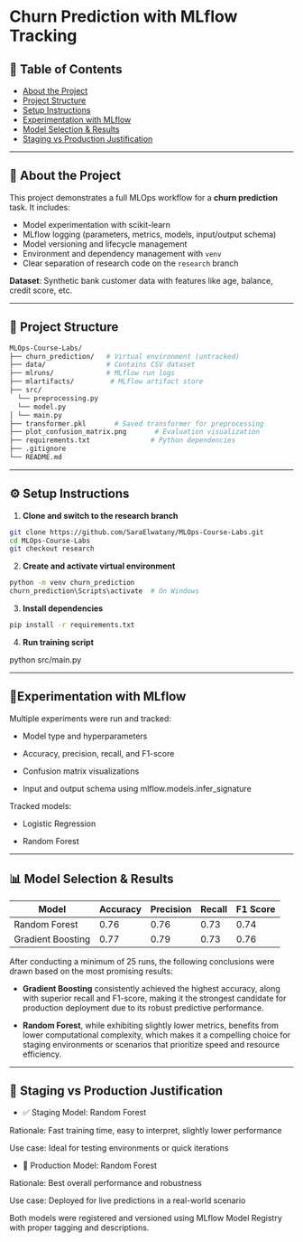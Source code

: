 # Churn Prediction with MLflow Tracking

## 📑 Table of Contents

- [About the Project](#about-the-project)
- [Project Structure](#project-structure)
- [Setup Instructions](#setup-instructions)
- [Experimentation with MLflow](#experimentation-with-mlflow)
- [Model Selection & Results](#model-selection--results)
- [Staging vs Production Justification](#staging-vs-production-justification)
  

---

## 📌 About the Project

This project demonstrates a full MLOps workflow for a **churn prediction** task. It includes:
- Model experimentation with scikit-learn  
- MLflow logging (parameters, metrics, models, input/output schema)  
- Model versioning and lifecycle management  
- Environment and dependency management with `venv`  
- Clear separation of research code on the `research` branch  

**Dataset**: Synthetic bank customer data with features like age, balance, credit score, etc.

---

## 📁 Project Structure
```bash
MLOps-Course-Labs/
├── churn_prediction/   # Virtual environment (untracked)
├── data/               # Contains CSV dataset
├── mlruns/             # MLflow run logs
├── mlartifacts/         # MLflow artifact store
├── src/
  └── preprocessing.py
  └── model.py
│ └── main.py
├── transformer.pkl       # Saved transformer for preprocessing
├── plot_confusion_matrix.png       # Evaluation visualization
├── requirements.txt               # Python dependencies
├── .gitignore
└── README.md
```


---

## ⚙️ Setup Instructions

1. **Clone and switch to the research branch**

```bash
git clone https://github.com/SaraElwatany/MLOps-Course-Labs.git
cd MLOps-Course-Labs
git checkout research
```


2. **Create and activate virtual environment**

```bash
python -m venv churn_prediction
churn_prediction\Scripts\activate  # On Windows
```


3. **Install dependencies**

```bash
pip install -r requirements.txt
```


4. **Run training script**
   
python src/main.py




---

## 🔬Experimentation with MLflow

Multiple experiments were run and tracked:

- Model type and hyperparameters

- Accuracy, precision, recall, and F1-score

- Confusion matrix visualizations

- Input and output schema using mlflow.models.infer_signature


Tracked models:

- Logistic Regression

- Random Forest
  


---

## 📊 Model Selection & Results

| Model             | Accuracy | Precision | Recall | F1 Score |
|-------------------|----------|-----------|--------|----------|
| Random Forest     | 0.76     |    0.76   |  0.73  |  0.74    |
| Gradient Boosting | 0.77     |    0.79   |  0.73  |  0.76    |


After conducting a minimum of 25 runs, the following conclusions were drawn based on the most promising results:

- **Gradient Boosting** consistently achieved the highest accuracy, along with superior recall and F1-score, making it the strongest candidate for production deployment due to its robust predictive performance.

- **Random Forest**, while exhibiting slightly lower metrics, benefits from lower computational complexity, which makes it a compelling choice for staging environments or scenarios that prioritize speed and resource efficiency.




---

## 🚦 Staging vs Production Justification

- ✅ Staging Model: Random Forest

Rationale: Fast training time, easy to interpret, slightly lower performance

Use case: Ideal for testing environments or quick iterations


- 🏁 Production Model: Random Forest

Rationale: Best overall performance and robustness

Use case: Deployed for live predictions in a real-world scenario

Both models were registered and versioned using MLflow Model Registry with proper tagging and descriptions.



